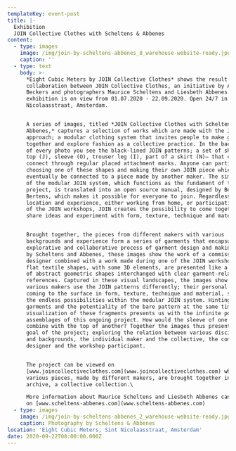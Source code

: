 ```yaml
---
templateKey: event-post
title: |-
  Exhibition
  JOIN Collective Clothes with Scheltens & Abbenes
content:
  - type: images
    image: /img/join-by-scheltens-abbenes_8_warehouse-website-ready.jpg
    caption: ''
  - type: text
    body: >-
      *Eight Cubic Meters by JOIN Collective Clothes* shows the result of a
      collaboration between JOIN Collective Clothes, an initiative by Anouk
      Beckers and photographers Maurice Scheltens and Liesbeth Abbenes. This
      exhibition is on view from 01.07.2020 - 22.09.2020. Open 24/7 in Sint
      Nicolaasstraat, Amsterdam. 


      A series of images, titled *JOIN Collective Clothes with Scheltens &
      Abbenes,* captures a selection of works which are made with the JOIN
      approach; a modular clothing system that invites people to make garments
      together and explore fashion as a collective practice. In the background
      of every photo you see the black-lined JOIN patterns; a set of shapes –
      top (J), sleeve (O), trouser leg (I), part of a skirt (N)– that can
      connect through regular placed attachment marks. Anyone can participate by
      choosing one of these shapes and making their own JOIN piece which can
      eventually be connected to a piece made by another maker. The simplicity
      of the modular JOIN system, which functions as the fundament of the
      project, is translated into an open source manual, designed by Beau
      Bertens, which makes it possible for everyone to join. Regardless of
      location and experience, either working from home, or participating in one
      of the JOIN workshops, JOIN creates the possibility to come together,
      share ideas and experiment with form, texture, technique and material.


      Brought together, the pieces from different makers with various
      backgrounds and experience form a series of garments that encapsulate an
      explorative and collaborative process of garment design and making. Made
      by Scheltens and Abbenes, these images show the work of a commissioned
      designer combined with a work made during one of the JOIN workshops. The
      flat textile shapes, with some 3D elements, are presented like a landscape
      of abstract geometric shapes interchanged with clear garment-related
      references. Captured in these visual landscapes, the images show how the
      various makers use the JOIN patterns differently; their personal choices
      coming to the surface in form, texture, technique and material, showing
      the endless possibilities within the modular JOIN system. Hinting towards
      garments and the potentiality of the bare pattern at the same time, the
      visualization of these fragments presents us with the infinite possible
      assemblages of this ongoing project. How would the sleeve of one maker
      combine with the top of another? Together the images thus present the main
      goal of the project; exploring the relation between various disciplines
      and backgrounds, the individual maker and the collective, the commissioned
      designer and the workshop participant.


      The project can be viewed on
      [www.joincollectiveclothes.com](www.joincollectiveclothes.com) where the
      various pieces, made by different makers, are brought together in one
      archive, a collective collection.\

      More information about Maurice Scheltens and Liesbeth Abbenes can be found
      on [www.scheltens-abbenes.com](www.scheltens-abbenes.com)
  - type: images
    image: /img/join-by-scheltens-abbenes_2_warehouse-website-ready.jpg
    caption: Photography by Scheltens & Abbenes
location: 'Eight Cubic Meters, Sint Nicolaasstraat, Amsterdam'
date: 2020-09-22T08:00:00.000Z
---
```

